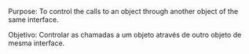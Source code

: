 Purpose: To control the calls to an object through another object of the same interface.

Objetivo: Controlar as chamadas a um objeto através de outro objeto de mesma interface.
